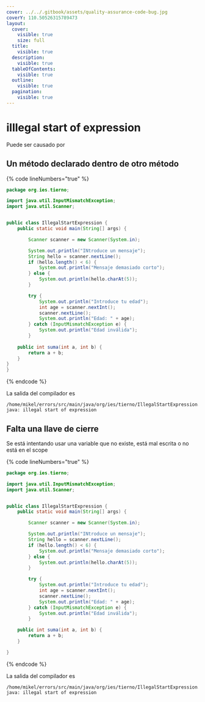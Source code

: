 ```yaml
---
cover: ../../.gitbook/assets/quality-assurance-code-bug.jpg
coverY: 110.50526315789473
layout:
  cover:
    visible: true
    size: full
  title:
    visible: true
  description:
    visible: true
  tableOfContents:
    visible: true
  outline:
    visible: true
  pagination:
    visible: true
---
```


# illlegal start of expression

Puede ser causado por

## Un método declarado dentro de otro método



{% code lineNumbers="true" %}
```java
package org.ies.tierno;

import java.util.InputMismatchException;
import java.util.Scanner;


public class IllegalStartExpression {
    public static void main(String[] args) {

        Scanner scanner = new Scanner(System.in);

        System.out.println("INtroduce un mensaje");
        String hello = scanner.nextLine();
        if (hello.length() < 6) {
            System.out.println("Mensaje demasiado corto");
        } else {
            System.out.println(hello.charAt(5));
        }

        try {
            System.out.println("Introduce tu edad");
            int age = scanner.nextInt();
            scanner.nextLine();
            System.out.println("Edad: " + age);
        } catch (InputMismatchException e) {
            System.out.println("Edad inválida");
        }
    
    public int suma(int a, int b) {
        return a + b;
    }
}
}
```
{% endcode %}

La salida del compilador es

```log
/home/mikel/errors/src/main/java/org/ies/tierno/IllegalStartExpression.java:29:5
java: illegal start of expression
```

## Falta una llave de cierre

Se está intentando usar una variable que no existe, está mal escrita o no está en el scope

{% code lineNumbers="true" %}
```java
package org.ies.tierno;

import java.util.InputMismatchException;
import java.util.Scanner;


public class IllegalStartExpression {
    public static void main(String[] args) {

        Scanner scanner = new Scanner(System.in);

        System.out.println("INtroduce un mensaje");
        String hello = scanner.nextLine();
        if (hello.length() < 6) {
            System.out.println("Mensaje demasiado corto");
        } else {
            System.out.println(hello.charAt(5));
        }

        try {
            System.out.println("Introduce tu edad");
            int age = scanner.nextInt();
            scanner.nextLine();
            System.out.println("Edad: " + age);
        } catch (InputMismatchException e) {
            System.out.println("Edad inválida");
        }

    public int suma(int a, int b) {
        return a + b;
    }

}
```
{% endcode %}

La salida del compilador es

```log
/home/mikel/errors/src/main/java/org/ies/tierno/IllegalStartExpression.java:29:5
java: illegal start of expression
```
